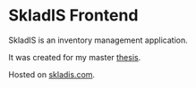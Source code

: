 # SkladIS Frontend
SkladIS is an inventory management application.

It was created for my master [thesis](https://github.com/lifo9/skladis-backend/files/10296028/thesis.pdf).

Hosted on [skladis.com](https://skladis.com).
